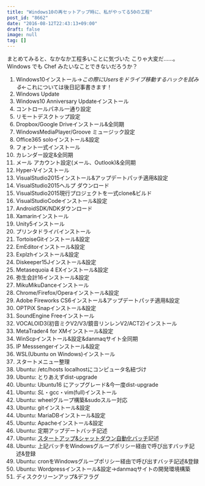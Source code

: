 ```yaml
---
title: "Windows10の再セットアップ時に、私がやってる50の工程"
post_id: "8662"
date: "2016-08-12T22:43:13+09:00"
draft: false
image: null
tag: []
---
```



まとめてみると、なかなか工程多いことに気づいた こりゃ大変だ……。Windows でも Chef みたいなことできないだろうか？

  1. Windows10インストール→_この際にUsersをドライブ移動するハックを試みる_←これについては後日記事書きます！
  2. Windows Update
  3. Windows10 Anniversary Updateインストール
  4. コントロールパネル一通り設定
  5. リモートデスクトップ設定
  6. Dropbox/Google Driveインストール&全同期
  7. WindowsMediaPlayer/Groove ミュージック設定
  8. Office365 soloインストール&設定
  9. フォント一式インストール
  10. カレンダー設定&全同期
  11. メール アカウント設定(メール、Outlook)&全同期
  12. Hyper-Vインストール
  13. VisualStudio2015インストール&アップデートパッチ適用&設定
  14. VisualStudio2015ヘルプ ダウンロード
  15. VisualStudio2015現行プロジェクトを一式clone&ビルド
  16. VisualStudioCodeインストール&設定
  17. AndroidSDK/NDKダウンロード
  18. Xamarinインストール
  19. Unity5インストール
  20. プリンタドライバインストール
  21. TortoiseGitインストール&設定
  22. EmEditorインストール&設定
  23. Explzhインストール&設定
  24. Diskeeper15Jインストール&設定
  25. Metasequoia 4 EXインストール&設定
  26. 弥生会計16インストール&設定
  27. MikuMikuDanceインストール
  28. Chrome/Firefox/Operaインストール&設定
  29. Adobe Fireworks CS6インストール&アップデートパッチ適用&設定
  30. OPTPiX Snapインストール&設定
  31. SoundEngine Freeインストール
  32. VOCALOID3(初音ミクV2/V3/鏡音リンレンV2/ACT2)インストール
  33. MetaTrader4 for XMインストール&設定
  34. WinScpインストール&設定&danmaqサイト全同期
  35. IP Messsengerインストール&設定
  36. WSL(Ubuntu on Windows)インストール
  37. スタートメニュー整理
  38. Ubuntu: /etc/hosts localhostにコンピュータ名紐づけ
  39. Ubuntu: とりあえずdist-upgrade
  40. Ubuntu: Ubuntu16 にアップグレード&今一度dist-upgrade
  41. Ubuntu: _SL_・gcc・vim(full)インストール
  42. Ubuntu: wheelグループ構築&sudoスルー対応
  43. Ubuntu: gitインストール&設定
  44. Ubuntu: MariaDBインストール&設定
  45. Ubuntu: Apacheインストール&設定
  46. Ubuntu: 定期アップデートバッチ記述
  47. Ubuntu: [スタートアップ&シャットダウン自動化バッチ](https://gist.github.com/danmaq/8825128e199c787b46ca61e4786447a8)記述
  48. Ubuntu: 上記バッチをWindowsグループポリシー経由で呼び出すバッチ記述&登録
  49. Ubuntu: cronをWindowsグループポリシー経由で呼び出すバッチ記述&登録
  50. Ubuntu: Wordpressインストール&設定→danmaqサイトの開発環境構築
  51. ディスククリーンアップ&デフラグ
